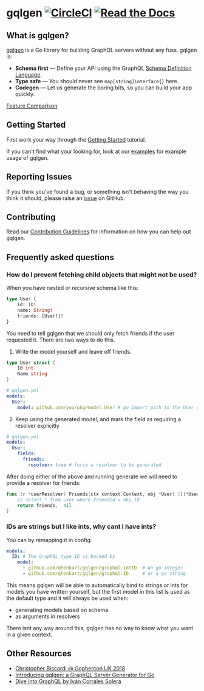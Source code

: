 # gqlgen [![CircleCI](https://badgen.net/circleci/github/qhenkart/gqlgen/master)](https://circleci.com/gh/qhenkart/gqlgen) [![Read the Docs](https://badgen.net/badge/docs/available/green)](http://gqlgen.com/)

## What is gqlgen?

[gqlgen](https://github.com/qhenkart/gqlgen) is a Go library for building GraphQL servers without any fuss. gqlgen is:

 - **Schema first** — Define your API using the GraphQL [Schema Definition Language](http://graphql.org/learn/schema/).
 - **Type safe** — You should never see `map[string]interface{}` here.
 - **Codegen** — Let us generate the boring bits, so you can build your app quickly.

[Feature Comparison](https://gqlgen.com/feature-comparison/)

## Getting Started

First work your way through the [Getting Started](https://gqlgen.com/getting-started/) tutorial.

If you can't find what your looking for, look at our [examples](https://github.com/qhenkart/gqlgen/tree/master/example) for example usage of gqlgen.

## Reporting Issues

If you think you've found a bug, or something isn't behaving the way you think it should, please raise an [issue](https://github.com/qhenkart/gqlgen/issues) on GitHub.

## Contributing

Read our [Contribution Guidelines](https://github.com/qhenkart/gqlgen/blob/master/CONTRIBUTING.md) for information on how you can help out gqlgen.

## Frequently asked questions

### How do I prevent fetching child objects that might not be used?

When you have nested or recursive schema like this:
```graphql
type User {
    id: ID!
    name: String!
    friends: [User!]!
}
```
You need to tell gqlgen that we should only fetch friends if the user requested it. There are two ways to do this.

1. Write the model yourself and leave off friends.

```go
type User struct {
    Id int
    Name string
}
```

```yaml
# gqlgen.yml
models:
  User:
    model: github.com/you/pkg/model.User # go import path to the User struct above
```

2. Keep using the generated model, and mark the field as requiring a resolver explicitly

```yaml
# gqlgen.yml
models:
  User:
    fields:
      friends:
        resolver: true # force a resolver to be generated
```

After doing either of the above and running generate we will need to provide a resolver for friends:
```go
func (r *userResolver) Friends(ctx context.Context, obj *User) ([]*User, error) {
    // select * from user where friendid = obj.ID
    return friends,  nil
}
```

### IDs are strings but I like ints, why cant I have ints?

You can by remapping it in config:
```yaml
models:
  ID: # The GraphQL type ID is backed by
    model:
      - github.com/qhenkart/gqlgen/graphql.IntID  # An go integer
      - github.com/qhenkart/gqlgen/graphql.ID     # or a go string
```

This means gqlgen will be able to automatically bind to strings or ints for models you have written yourself, but the
first model in this list is used as the default type and it will always be used when:
 - generating models based on schema
 - as arguments in resolvers

There isnt any way around this, gqlgen has no way to know what you want in a given context.

## Other Resources

 - [Christopher Biscardi @ Gophercon UK 2018](https://youtu.be/FdURVezcdcw)
 - [Introducing gqlgen: a GraphQL Server Generator for Go](https://99designs.com.au/blog/engineering/gqlgen-a-graphql-server-generator-for-go/)
 - [Dive into GraphQL by Iván Corrales Solera](https://medium.com/@ivan.corrales.solera/dive-into-graphql-9bfedf22e1a)
